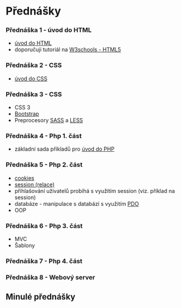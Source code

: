 Přednášky
=============

### Přednáška 1 - úvod do HTML
  * [úvod do HTML](https://github.com/madostal/kiv-web/tree/master/prednasky/uvod_html)
  * doporučuji tutoriál na [W3schools - HTML5](http://www.w3schools.com/html/default.asp)

### Přednáška 2 - CSS
  * [úvod do CSS](https://github.com/madostal/kiv-web/tree/master/prednasky/uvod_css)

### Přednáška 3 - CSS
  * CSS 3
  * [Bootstrap](http://getbootstrap.com/)
  * Preprocesory [SASS](http://sass-lang.com/guide) a [LESS](http://lesscss.org/)

### Přednáška 4 - Php 1. část
  * základní sada příkladů pro [úvod do PHP](https://github.com/madostal/kiv-web/tree/master/prednasky/uvod_php)

### Přednáška 5 - Php 2. část
  * [cookies](http://www.w3schools.com/php/php_cookies.asp)
  * [session (relace)](https://github.com/madostal/kiv-web/tree/master/prednasky/session)
  * přihlašování uživatelů probíhá s využitím session (viz. příklad na session)
  * databáze - manipulace s databází s využitím [PDO](https://github.com/madostal/kiv-web/tree/master/prednasky/pdo)
  * OOP


### Přednáška 6 - Php 3. část
  * MVC
  * Šablony
  
  
### Přednáška 7 - Php 4. část


### Přednáška 8 - Webový server



## Minulé přednášky

